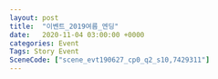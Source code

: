 ```yaml
---
layout: post
title:  "이벤트_2019여름_엔딩"
date:   2020-11-04 03:00:00 +0000
categories: Event
Tags: Story Event
SceneCode: ["scene_evt190627_cp0_q2_s10,7429311"]
---
```

